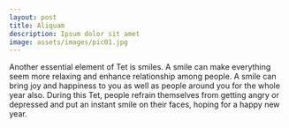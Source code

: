 ```yaml
---
layout: post
title: Aliquam
description: Ipsum dolor sit amet
image: assets/images/pic01.jpg
---
```


Another essential element of Tet is smiles. A smile can make everything seem more relaxing and enhance relationship among people. A smile can bring joy and happiness to you as well as people around you for the whole year also. During this Tet, people refrain themselves from getting angry or depressed and put an instant smile on their faces, hoping for a happy new year.
